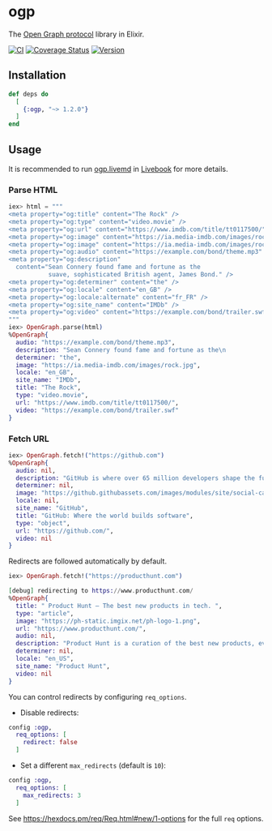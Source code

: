 # ogp

The [Open Graph protocol](https://ogp.me/) library in Elixir.

[![CI](https://github.com/goofansu/ogp/actions/workflows/ci.yml/badge.svg)](https://github.com/goofansu/ogp/actions/workflows/ci.yml)
[![Coverage Status](https://coveralls.io/repos/github/goofansu/ogp/badge.svg?branch=main)](https://coveralls.io/github/goofansu/ogp?branch=main)
[![Version](https://img.shields.io/hexpm/v/ogp.svg)](https://hex.pm/packages/ogp)

## Installation

```elixir
def deps do
  [
    {:ogp, "~> 1.2.0"}
  ]
end
```

## Usage

It is recommended to run [ogp.livemd](https://github.com/goofansu/ogp/blob/main/ogp.livemd) in [Livebook](https://github.com/elixir-nx/livebook) for more details.

### Parse HTML

```elixir
iex> html = """
<meta property="og:title" content="The Rock" />
<meta property="og:type" content="video.movie" />
<meta property="og:url" content="https://www.imdb.com/title/tt0117500/" />
<meta property="og:image" content="https://ia.media-imdb.com/images/rock.jpg" />
<meta property="og:image" content="https://ia.media-imdb.com/images/rock2.jpg" />
<meta property="og:audio" content="https://example.com/bond/theme.mp3" />
<meta property="og:description"
  content="Sean Connery found fame and fortune as the
           suave, sophisticated British agent, James Bond." />
<meta property="og:determiner" content="the" />
<meta property="og:locale" content="en_GB" />
<meta property="og:locale:alternate" content="fr_FR" />
<meta property="og:site_name" content="IMDb" />
<meta property="og:video" content="https://example.com/bond/trailer.swf" />
"""
iex> OpenGraph.parse(html)
%OpenGraph{
  audio: "https://example.com/bond/theme.mp3",
  description: "Sean Connery found fame and fortune as the\n           suave, sophisticated British agent, James Bond.",
  determiner: "the",
  image: "https://ia.media-imdb.com/images/rock.jpg",
  locale: "en_GB",
  site_name: "IMDb",
  title: "The Rock",
  type: "video.movie",
  url: "https://www.imdb.com/title/tt0117500/",
  video: "https://example.com/bond/trailer.swf"
}
```

### Fetch URL

```elixir
iex> OpenGraph.fetch!("https://github.com")
%OpenGraph{
  audio: nil,
  description: "GitHub is where over 65 million developers shape the future of software, together. Contribute to the open source community, manage your Git repositories, review code like a pro, track bugs and feat...",
  determiner: nil,
  image: "https://github.githubassets.com/images/modules/site/social-cards/github-social.png",
  locale: nil,
  site_name: "GitHub",
  title: "GitHub: Where the world builds software",
  type: "object",
  url: "https://github.com/",
  video: nil
}
```

Redirects are followed automatically by default.

```elixir
iex> OpenGraph.fetch!("https://producthunt.com")

[debug] redirecting to https://www.producthunt.com/
%OpenGraph{
  title: " Product Hunt – The best new products in tech. ",
  type: "article",
  image: "https://ph-static.imgix.net/ph-logo-1.png",
  url: "https://www.producthunt.com/",
  audio: nil,
  description: "Product Hunt is a curation of the best new products, every day. Discover the latest mobile apps, websites, and technology products that everyone's talking about.",
  determiner: nil,
  locale: "en_US",
  site_name: "Product Hunt",
  video: nil
}
```

You can control redirects by configuring `req_options`.

- Disable redirects:

```elixir
config :ogp,
  req_options: [
    redirect: false
  ]
```

- Set a different `max_redirects` (default is `10`):

```elixir
config :ogp,
  req_options: [
    max_redirects: 3
  ]
```

See https://hexdocs.pm/req/Req.html#new/1-options for the full `req` options.
